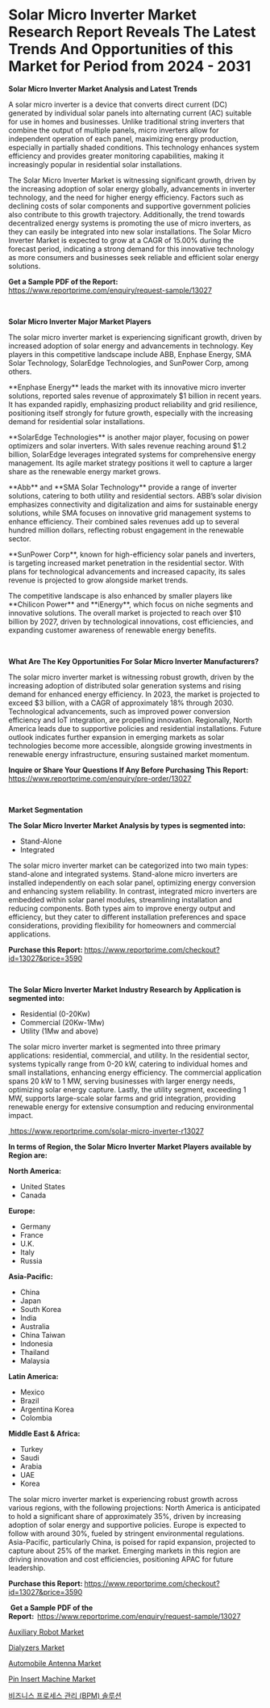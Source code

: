 <p><h1>Solar Micro Inverter Market Research Report Reveals The Latest Trends And Opportunities of this Market for Period from 2024 - 2031</h1></p><p><strong>Solar Micro Inverter Market Analysis and Latest Trends</strong></p>
<p><p>A solar micro inverter is a device that converts direct current (DC) generated by individual solar panels into alternating current (AC) suitable for use in homes and businesses. Unlike traditional string inverters that combine the output of multiple panels, micro inverters allow for independent operation of each panel, maximizing energy production, especially in partially shaded conditions. This technology enhances system efficiency and provides greater monitoring capabilities, making it increasingly popular in residential solar installations.</p><p>The Solar Micro Inverter Market is witnessing significant growth, driven by the increasing adoption of solar energy globally, advancements in inverter technology, and the need for higher energy efficiency. Factors such as declining costs of solar components and supportive government policies also contribute to this growth trajectory. Additionally, the trend towards decentralized energy systems is promoting the use of micro inverters, as they can easily be integrated into new solar installations. The Solar Micro Inverter Market is expected to grow at a CAGR of 15.00% during the forecast period, indicating a strong demand for this innovative technology as more consumers and businesses seek reliable and efficient solar energy solutions.</p></p>
<p><strong>Get a Sample PDF of the Report:&nbsp;</strong> <a href="https://www.reportprime.com/enquiry/request-sample/13027">https://www.reportprime.com/enquiry/request-sample/13027</a></p>
<p>&nbsp;</p>
<p><strong>Solar Micro Inverter Major Market Players</strong></p>
<p><p>The solar micro inverter market is experiencing significant growth, driven by increased adoption of solar energy and advancements in technology. Key players in this competitive landscape include ABB, Enphase Energy, SMA Solar Technology, SolarEdge Technologies, and SunPower Corp, among others.</p><p>**Enphase Energy** leads the market with its innovative micro inverter solutions, reported sales revenue of approximately $1 billion in recent years. It has expanded rapidly, emphasizing product reliability and grid resilience, positioning itself strongly for future growth, especially with the increasing demand for residential solar installations.</p><p>**SolarEdge Technologies** is another major player, focusing on power optimizers and solar inverters. With sales revenue reaching around $1.2 billion, SolarEdge leverages integrated systems for comprehensive energy management. Its agile market strategy positions it well to capture a larger share as the renewable energy market grows.</p><p>**Abb** and **SMA Solar Technology** provide a range of inverter solutions, catering to both utility and residential sectors. ABB’s solar division emphasizes connectivity and digitalization and aims for sustainable energy solutions, while SMA focuses on innovative grid management systems to enhance efficiency. Their combined sales revenues add up to several hundred million dollars, reflecting robust engagement in the renewable sector.</p><p>**SunPower Corp**, known for high-efficiency solar panels and inverters, is targeting increased market penetration in the residential sector. With plans for technological advancements and increased capacity, its sales revenue is projected to grow alongside market trends.</p><p>The competitive landscape is also enhanced by smaller players like **Chilicon Power** and **iEnergy**, which focus on niche segments and innovative solutions. The overall market is projected to reach over $10 billion by 2027, driven by technological innovations, cost efficiencies, and expanding customer awareness of renewable energy benefits.</p></p>
<p>&nbsp;</p>
<p><strong>What Are The Key Opportunities For Solar Micro Inverter Manufacturers?</strong></p>
<p><p>The solar micro inverter market is witnessing robust growth, driven by the increasing adoption of distributed solar generation systems and rising demand for enhanced energy efficiency. In 2023, the market is projected to exceed $3 billion, with a CAGR of approximately 18% through 2030. Technological advancements, such as improved power conversion efficiency and IoT integration, are propelling innovation. Regionally, North America leads due to supportive policies and residential installations. Future outlook indicates further expansion in emerging markets as solar technologies become more accessible, alongside growing investments in renewable energy infrastructure, ensuring sustained market momentum.</p></p>
<p><strong>Inquire or Share Your Questions If Any Before Purchasing This Report:</strong> <a href="https://www.reportprime.com/enquiry/pre-order/13027">https://www.reportprime.com/enquiry/pre-order/13027</a></p>
<p>&nbsp;</p>
<p><strong>Market Segmentation</strong></p>
<p><strong>The Solar Micro Inverter Market Analysis by types is segmented into:</strong></p>
<p><ul><li>Stand-Alone</li><li>Integrated</li></ul></p>
<p><p>The solar micro inverter market can be categorized into two main types: stand-alone and integrated systems. Stand-alone micro inverters are installed independently on each solar panel, optimizing energy conversion and enhancing system reliability. In contrast, integrated micro inverters are embedded within solar panel modules, streamlining installation and reducing components. Both types aim to improve energy output and efficiency, but they cater to different installation preferences and space considerations, providing flexibility for homeowners and commercial applications.</p></p>
<p><strong>Purchase this Report:&nbsp;</strong><a href="https://www.reportprime.com/checkout?id=13027&price=3590">https://www.reportprime.com/checkout?id=13027&price=3590</a></p>
<p>&nbsp;</p>
<p><strong>The Solar Micro Inverter Market Industry Research by Application is segmented into:</strong></p>
<p><ul><li>Residential (0-20Kw)</li><li>Commercial (20Kw-1Mw)</li><li>Utility (1Mw and above)</li></ul></p>
<p><p>The solar micro inverter market is segmented into three primary applications: residential, commercial, and utility. In the residential sector, systems typically range from 0-20 kW, catering to individual homes and small installations, enhancing energy efficiency. The commercial application spans 20 kW to 1 MW, serving businesses with larger energy needs, optimizing solar energy capture. Lastly, the utility segment, exceeding 1 MW, supports large-scale solar farms and grid integration, providing renewable energy for extensive consumption and reducing environmental impact.</p></p>
<p><a href="https://www.reportprime.com/solar-micro-inverter-r13027">&nbsp;https://www.reportprime.com/solar-micro-inverter-r13027</a></p>
<p><strong>In terms of Region, the Solar Micro Inverter Market Players available by Region are:</strong></p>
<p>
    <p> <strong> North America: </strong>
        <ul>
            <li>United States</li>
            <li>Canada</li>
        </ul>
        </p> 
    <p> <strong> Europe: </strong>
        <ul>
            <li>Germany</li>
            <li>France</li>
            <li>U.K.</li>
            <li>Italy</li>
            <li>Russia</li>
        </ul>
        </p> 
    <p> <strong> Asia-Pacific: </strong>
        <ul>
            <li>China</li>
            <li>Japan</li>
            <li>South Korea</li>
            <li>India</li>
            <li>Australia</li>
            <li>China Taiwan</li>
            <li>Indonesia</li>
            <li>Thailand</li>
            <li>Malaysia</li>
        </ul>
        </p> 
    <p> <strong> Latin America: </strong>
        <ul>
            <li>Mexico</li>
            <li>Brazil</li>
            <li>Argentina Korea</li>
            <li>Colombia</li>
        </ul>
        </p> 
    <p> <strong> Middle East & Africa: </strong>
        <ul>
            <li>Turkey</li>
            <li>Saudi</li>
            <li>Arabia</li>
            <li>UAE</li>
            <li>Korea</li>
        </ul>
    </p>
    </p>
<p><p>The solar micro inverter market is experiencing robust growth across various regions, with the following projections: North America is anticipated to hold a significant share of approximately 35%, driven by increasing adoption of solar energy and supportive policies. Europe is expected to follow with around 30%, fueled by stringent environmental regulations. Asia-Pacific, particularly China, is poised for rapid expansion, projected to capture about 25% of the market. Emerging markets in this region are driving innovation and cost efficiencies, positioning APAC for future leadership.</p></p>
<p><strong>Purchase this Report: </strong><a href="https://www.reportprime.com/checkout?id=13027&price=3590">https://www.reportprime.com/checkout?id=13027&price=3590</a></p>
<p>&nbsp;<strong>Get a Sample PDF of the Report:&nbsp;&nbsp;</strong><a href="https://www.reportprime.com/enquiry/request-sample/13027">https://www.reportprime.com/enquiry/request-sample/13027</a></p>
<p><strong></strong></p>
<p><p><a href="https://issuu.com/reportprime-2/docs/auxiliary-robot-market-size-2030.pp_e2093784c5f259">Auxiliary Robot Market</a></p><p><a href="https://medium.com/@brennakessler/dialyzers-market-share-size-trends-industry-analysis-report-by-type-by-end-use-commercial-a7ad61e07b83">Dialyzers Market</a></p><p><a href="https://www.linkedin.com/pulse/automobile-antenna-market-global-insights-sales-trends-564of?trackingId=qWAy0EkhRJCIprEVfpHEww%3D%3D">Automobile Antenna Market</a></p><p><a href="https://github.com/HaroldWalker405/Market-Research-Report-List-1/blob/main/pin-insert-machine-market.md">Pin Insert Machine Market</a></p><p><a href="https://medium.com/@terina.1/%EA%B8%80%EB%A1%9C%EB%B2%8C-%EB%B9%84%EC%A6%88%EB%8B%88%EC%8A%A4-%ED%94%84%EB%A1%9C%EC%84%B8%EC%8A%A4-%EA%B4%80%EB%A6%AC-bpm-%EC%86%94%EB%A3%A8%EC%85%98-%EC%8B%9C%EC%9E%A5-%EC%8B%9C%EC%9E%A5-%EC%A0%90%EC%9C%A0%EC%9C%A8-%EC%8B%9C%EC%9E%A5-%EB%8F%99%ED%96%A5-%EB%B0%8F-%EB%AF%B8%EB%9E%98-%EC%84%B1%EC%9E%A5-%ED%83%90%EC%83%89-5cc9898cb152">비즈니스 프로세스 관리 (BPM) 솔루션</a></p></p>